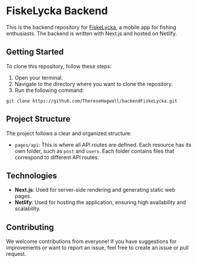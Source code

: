 # FiskeLycka Backend

This is the backend repository for [FiskeLycka](https://github.com/AnnebladFelix/FiskeLycka), a mobile app for fishing enthusiasts. The backend is written with Next.js and hosted on Netlify.

## Getting Started

To clone this repository, follow these steps:

1. Open your terminal.
2. Navigate to the directory where you want to clone the repository.
3. Run the following command:

```git clone https://github.com/ThereseHagwall/backendFiskeLycka.git```

## Project Structure

The project follows a clear and organized structure:

- `pages/api`: This is where all API routes are defined. Each resource has its own folder, such as `post` and `users`. Each folder contains files that correspond to different API routes.

## Technologies

- **Next.js**: Used for server-side rendering and generating static web pages.
- **Netlify**: Used for hosting the application, ensuring high availability and scalability.

## Contributing

We welcome contributions from everyone! If you have suggestions for improvements or want to report an issue, feel free to create an issue or pull request.
